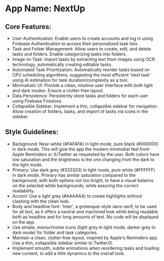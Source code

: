 # **App Name**: NextUp

## Core Features:

- User Authentication: Enable users to create accounts and log in using Firebase Authentication to access their personalized task lists.
- Task and Folder Management: Allow users to create, edit, and delete tasks and folders.  Enable categorizing tasks into folders.
- Image-to-Task: Import tasks by extracting text from images using OCR technology, automatically creating editable tasks.
- Automated Task Prioritization: Automatically reorder tasks based on CPU scheduling algorithms, suggesting the most efficient 'next task' using AI estimation for task duration/complexity as a tool.
- Minimalistic UI: Provide a clean, intuitive user interface with both light and dark modes. Ensure a clutter-free layout.
- Data Persistence: Persistently store tasks and folders for each user using Firebase Firestore.
- Collapsible Sidebar: Implement a thin, collapsible sidebar for navigation. Allow creation of folders, tasks, and import of tasks via icons in the sidebar.

## Style Guidelines:

- Background: Near-white (#FAFAFA) in light mode, pure black (#000000) in dark mode. This will give the app the modern minimalist feel from Apple Reminders or X/Twitter as requested by the user. Both colors have low saturation and the brightness is the one changing from the dark to the light mode.
- Primary: Use dark grey (#333333) in light mode, pure white (#FFFFFF) in dark mode. Primary has similar saturation compared to the background, with both options not too bright, to have a visual balance on the selected white backgrounds, while assuring the correct readability.
- Accent: Use a light grey (#AAAAAA) to create highlights without clashing with the clean look.
- Body and headline font: 'Inter', a grotesque-style sans-serif, to be used for all text, as it offers a neutral and machined look while being readable both as headline and for long amounts of text. No code will be displayed on the app.
- Use simple, monochrome icons (light grey in light mode, darker grey in dark mode) for folder and task categories.
- Maintain a clean, clutter-free layout, inspired by Apple's Reminders app. Use a thin, collapsible sidebar similar to Twitter/X.
- Implement smooth, subtle animations when reordering tasks and loading new content, to add a little dynamics to the overall look.